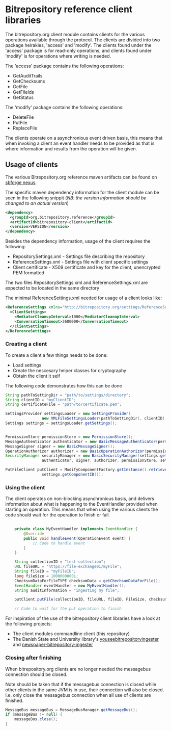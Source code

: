 
# Bitrepository reference client libraries

The bitrepository.org client module contains clients for the various operations available through the protocol. 
The clients are divided into two package heirakies, 'access' and 'modify'. The clients found under the 'access' package is for read-only operations, and clients found under 'modify' is for operations where writing is needed. 

The 'access' package contains the following operations:
  * GetAuditTrails
  * GetChecksums
  * GetFile
  * GetFileIds
  * GetStatus

The 'modify' package contains the following operations:
  * DeleteFile
  * PutFile
  * ReplaceFile

The clients operate on a asynchronious event driven basis, this means that when invoking a client an event handler needs to be provided as that is where information and results from the operation will be given. 

## Usage of clients

The various Bitrepository.org reference maven artifacts can be found on [sbforge nexus](https://sbforge.org/nexus/content/groups/public).

The specific maven dependency information for the client module can be seen in the following snippit (*NB: the version information should be changed to an actual version*)

```xml
<dependency>
  <groupId>org.bitrepository.reference</groupId>
  <artifactId>bitrepository-client</artifactId>
  <version>VERSION</version>
</dependency>
```

Besides the dependency information, usage of the client requires the following:
  * RepositorySettings.xml - Settings file describing the repository
  * ReferenceSettings.xml - Settings file with client specific settings
  * Client certificate - X509 certificate and key for the client, unencrypted PEM formatted

The two files RepositorySettings.xml and ReferenceSettings.xml are expected to be located in the same directory

The minimal ReferenceSettings.xml needed for usage of a client looks like:
```xml
<ReferenceSettings xmlns="http://bitrepository.org/settings/ReferenceSettings.xsd">
  <ClientSettings>
    <MediatorCleanupInterval>1000</MediatorCleanupInterval>
    <ConversationTimeout>3600000</ConversationTimeout>
  </ClientSettings>
</ReferenceSettings>
```

### Creating a client
To create a client a few things needs to be done:
  * Load settings
  * Create the nescesary helper classes for cryptography
  * Obtain the client it self

The following code demonstrates how this can be done

```java
String pathToSettingDir = "path/to/settings/directory";
String clientID = "myClientID";
String certificateFile = "path/to/certificate.pem";

SettingsProvider settingsLoader = new SettingsProvider(
                new XMLFileSettingsLoader(pathToSettingDir), clientID);
Settings settings = settingsLoader.getSettings();


PermissionStore permissionStore = new PermissionStore();
MessageAuthenticator authenticator = new BasicMessageAuthenticator(permissionStore);
MessageSigner signer = new BasicMessageSigner();
OperationAuthorizor authorizer = new BasicOperationAuthorizor(permissionStore);
SecurityManager securityManager = new BasicSecurityManager(settings.getRepositorySettings(), certificateFile,
                authenticator, signer, authorizer, permissionStore, settings.getComponentID());

PutFileClient putClient = ModifyComponentFactory.getInstance().retrievePutClient(settings, securityManager, 
                settings.getComponentID());
```

### Using the client
The client operates on non-blocking asynchronious basis, and delivers information about what is happening to the EventHandler provided when starting an operation. This means that when using the various clients the code should wait for the operation to finish or fail.  

```java
   
    private class MyEventHandler implements EventHandler {
        @Override
        public void handleEvent(OperationEvent event) {
            // Code to handle event
        }
    }

    String collectionID = "test-collection";
    URL fileURL = "https://file-exchange01/myFile";
    String fileID = "myFileID";
    long fileSize = 1000000000L;
    ChecksumDataForFileTYPE checksumData = getChechsumDataForFile();
    EventHandler eventHandler = new MyEventHandler();
    String auditInformation = "ingesting my file";

    putClient.putFile(collectionID, fileURL, fileID, FileSize, checksumData, null, eventHandler, auditInformation);

    // Code to wait for the put operation to finish
```
For inspiration of the use of the bitrepository client libraries have a look at the following projects:
  * The client modules commandline client (this repository)
  * The Danish State and University library's [youseebitrepositoryingester](https://github.com/statsbiblioteket/youseebitrepositoryingester/) and [newspaper-bitrepository-ingester](https://github.com/statsbiblioteket/newspaper-bitrepository-ingester)

### Closing after finishing
When bitrepository.org clients are no longer needed the messagebus connection should be closed.
 
Note should be taken that if the messagebus connection is closed while other clients in the same JVM is in use, their connection will also be closed. I.e. only close the messagebus connection when all use of clients are finished. 

```java
MessageBus messageBus = MessageBusManager.getMessageBus();
if (messageBus != null) {
    messageBus.close();
}
```


